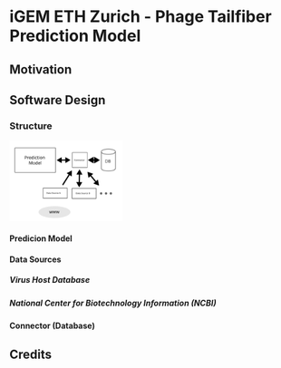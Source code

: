 # iGEM ETH Zurich - Phage Tailfiber Prediction Model

## Motivation

## Software Design

### Structure
<img src="software-structure.svg" alt="Software Structure" width="200"/>

#### Predicion Model
#### Data Sources
##### Virus Host Database
##### National Center for Biotechnology Information (NCBI) 
#### Connector (Database)

## Credits
